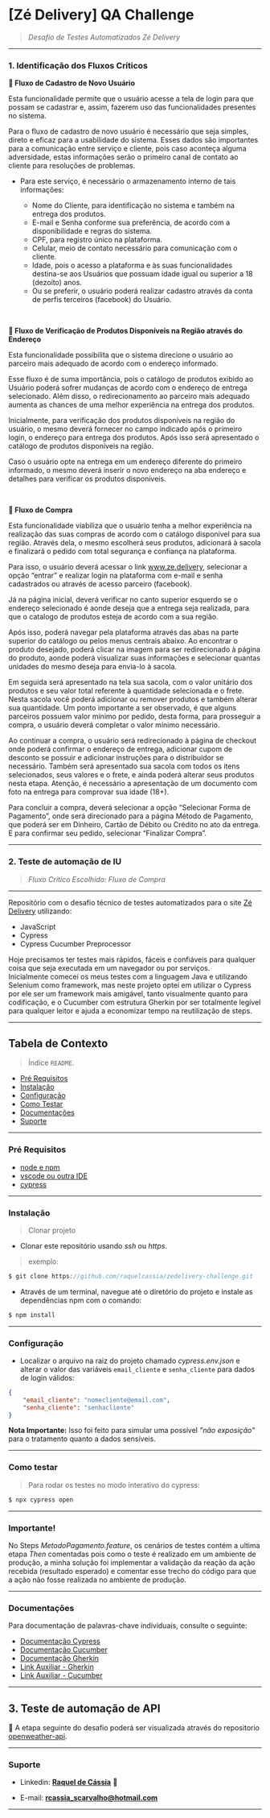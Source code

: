# [Zé Delivery]  QA Challenge
>*Desafio de Testes Automatizados Zé Delivery*

---

### 1. Identificação dos Fluxos Críticos

   **:triangular_flag_on_post:    Fluxo de Cadastro de Novo Usuário**
  
    
Esta funcionalidade permite que o usuário acesse a tela de login para que possam se cadastrar e, assim, fazerem uso das funcionalidades presentes no sistema.

Para o fluxo de cadastro de novo usuário é necessário que seja simples, direto e eficaz para a usabilidade do sistema. Esses dados são importantes para a comunicação entre serviço e cliente, pois caso aconteça alguma adversidade, estas informações serão o primeiro canal de contato ao cliente para resoluções de problemas. 

  - Para este serviço, é necessário o armazenamento interno de tais informações: 

    - Nome do Cliente, para identificação no sistema e também na entrega dos produtos. 
    - E-mail e Senha conforme sua preferência, de acordo com a disponibilidade e regras do sistema.
    - CPF, para registro único na plataforma. 
    - Celular, meio de contato necessário para comunicação com o cliente.
    - Idade, pois o acesso a plataforma e às suas funcionalidades destina-se aos Usuários que possuam idade igual ou superior a 18 (dezoito) anos. 
    - Ou se preferir, o usuário poderá realizar cadastro através da conta de perfis terceiros (facebook) do Usuário.

<br/>

   **:triangular_flag_on_post:    Fluxo de Verificação de Produtos Disponíveis na Região através do Endereço**

Esta funcionalidade possibilita que o sistema direcione o usuário ao parceiro mais adequado de acordo com o endereço informado. 

Esse fluxo é de suma importância, pois o catálogo de produtos exibido ao Usuário poderá sofrer mudanças de acordo com o endereço de entrega selecionado. Além disso, o redirecionamento ao parceiro mais adequado aumenta as chances de uma melhor experiência na entrega dos produtos.

Inicialmente, para verificação dos produtos disponíveis na região do usuário, o mesmo deverá fornecer no campo indicado após o primeiro login, o endereço para entrega dos produtos. Após isso será apresentado o catálogo de produtos disponíveis na região.

Caso o usuário opte na entrega em um endereço diferente do primeiro informado, o mesmo deverá inserir o novo endereço na aba endereço e detalhes para verificar os produtos disponíveis. 

<br/>

   **:triangular_flag_on_post:    Fluxo de Compra**

Esta funcionalidade viabiliza que o usuário tenha a melhor experiência na realização das suas compras de acordo com o catálogo disponível para sua região.  Através dela, o mesmo escolherá seus produtos, adicionará à sacola e finalizará o pedido com total segurança e confiança na plataforma. 

Para isso, o usuário deverá acessar o link www.ze.delivery, selecionar a opção “entrar” e realizar login na plataforma com e-mail e senha cadastrados ou através de acesso parceiro (facebook).

Já na página inicial, deverá verificar no canto superior esquerdo se o endereço selecionado é aonde deseja que a entrega seja realizada, para que o catalogo de produtos esteja de acordo com a sua região. 

Após isso, poderá navegar pela plataforma através das abas na parte superior do catálogo ou pelos menus centrais abaixo. Ao encontrar o produto desejado, poderá clicar na imagem para ser redirecionado à página do produto, aonde poderá visualizar suas informações e selecionar quantas unidades do mesmo deseja para envia-lo à sacola.

Em seguida será apresentado na tela sua sacola, com o valor unitário dos produtos e seu valor total referente à quantidade selecionada e o frete. Nesta sacola você poderá adicionar ou remover produtos e também alterar sua quantidade. Um ponto importante a ser observado, é que alguns parceiros possuem valor mínimo por pedido, desta forma, para prosseguir a compra, o usuário deverá completar o valor mínimo necessário. 

Ao continuar a compra, o usuário será redirecionado à página de checkout onde poderá confirmar o endereço de entrega, adicionar cupom de desconto se possuir e adicionar instruções para o distribuidor se necessário. Também será apresentado sua sacola com todos os itens selecionados, seus valores e o frete, e ainda poderá alterar seus produtos nesta etapa. Atenção, é necessário a apresentação de um documento com foto na entrega para comprovar sua idade (18+).

Para concluir a compra, deverá selecionar a opção “Selecionar Forma de Pagamento”, onde será direcionado para a página Método de Pagamento, que poderá ser em Dinheiro, Cartão de Débito ou Crédito no ato da entrega. E para confirmar seu pedido, selecionar “Finalizar Compra”.

---

### 2. Teste de automação de IU 

>*Fluxo Crítico Escolhido: Fluxo de Compra*

-----------------------

Repositório com o desafio técnico de testes automatizados para o site [Zé Delivery](https://www.ze.delivery/) utilizando:

  - JavaScript
  - Cypress
  - Cypress Cucumber Preprocessor
  
Hoje precisamos ter testes mais rápidos, fáceis e confiáveis para qualquer coisa que seja executada em um navegador ou por serviços.<br/>
Inicialmente comecei os meus testes com a linguagem Java e utilizando Selenium como framework, mas neste projeto optei em utilizar o Cypress por ele ser um framework mais amigável, tanto visualmente quanto para codificação, e o Cucumber com estrutura Gherkin por ser totalmente legível para qualquer leitor e ajuda a economizar tempo na reutilização de steps.

-----------------------

## Tabela de Contexto

> Índice `README`.
  - [Pré Requisitos](#pré-requisitos)
  - [Instalação](#instalação)
  - [Configuração](#configuração)
  - [Como Testar](#como-testar)
  - [Documentações](#documentações)  
  - [Suporte](#suporte)

-----------------------

### Pré Requisitos

- [node e npm](https://nodejs.org/en/)
- [vscode ou outra IDE](https://code.visualstudio.com/download)
- [cypress](https://docs.cypress.io/guides/getting-started/installing-cypress#System-requirements)

-----------------------

### Instalação

> Clonar projeto
- Clonar este repositório usando _ssh_ ou _https_.

> exemplo:
```js
$ git clone https://github.com/raquelcassia/zedelivery-challenge.git
```

- Através de um terminal, navegue até o diretório do projeto e instale as dependências npm com o comando:

```js
$ npm install
```
-----------------------

### Configuração

- Localizar o arquivo na raiz do projeto chamado _cypress.env.json_ e alterar o valor das variáveis `email_cliente` e `senha_cliente` para dados de login válidos:

```json
{
    "email_cliente": "nomecliente@email.com",
    "senha_cliente": "senhacliente"
}
```

**Nota Importante:** Isso foi feito para simular uma possível _"não exposição"_ para o tratamento quanto a dados sensíveis. 

-----------------------

### Como testar

> Para rodar os testes no modo interativo do cypress:
```js
$ npx cypress open
```

-----------------------

### Importante!

No Steps _MetodoPagamento.feature_, os cenários de testes contém a ultima etapa _Then_ comentadas pois como o teste é realizado em um ambiente de produção, a minha solução foi implementar a validação da reação da ação recebida (resultado esperado) e comentar esse trecho do código para que a ação não fosse realizada no ambiente de produção.

-----------------------

### Documentações

Para documentação de palavras-chave individuais, consulte o seguinte:

 - [Documentação Cypress](https://docs.cypress.io/guides/overview/why-cypress)
 - [Documentação Cucumber](https://cucumber.io/docs/cucumber/)
 - [Documentação Gherkin](https://cucumber.io/docs/gherkin/reference/)
 - [Link Auxiliar - Gherkin](https://blog.onedaytesting.com.br/gherkin/)
 - [Link Auxiliar - Cucumber](https://medium.com/cwi-software/testes-automatizados-com-cypress-e-cucumber-d78b211da766)
 
-----------------------

## 3. Teste de automação de API

 :triangular_flag_on_post: A etapa seguinte do desafio poderá ser visualizada através do repositorio [openweather-api](https://github.com/raquelcassia/openweather-api).

-----------------------

### Suporte

- Linkedin: <a href="https://www.linkedin.com/in/raqueldecassiasc/" target="_blank">**Raquel de Cássia**</a> :ghost:

- E-mail: **rcassia_scarvalho@hotmail.com**

-----------------------
